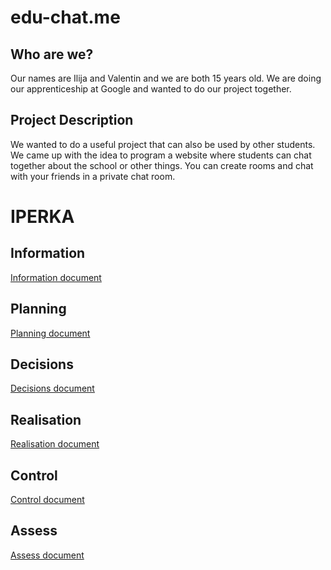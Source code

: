 # edu-chat.me

## Who are we?
Our names are Ilija and Valentin and we are both 15 years old. We are doing our apprenticeship at Google and wanted to do our project together. 

## Project Description
We wanted to do a useful project that can also be used by other students. We came up with the idea to program a website where students can chat together about the school or other things. You can create rooms and chat with your friends in a private chat room.


# IPERKA

## Information
[Information document](https://github.com/nussbaumerv/m431/blob/main/Doku_I.md)

## Planning
[Planning document](https://github.com/nussbaumerv/m431/blob/main/Doku_P.md)

## Decisions
[Decisions document](https://github.com/nussbaumerv/m431/blob/main/Doku_E.md)

## Realisation
[Realisation document](https://github.com/nussbaumerv/m431/blob/main/Doku_R.md)

## Control
[Control document](https://github.com/nussbaumerv/m431/blob/main/Doku_K.md)

## Assess
[Assess document](https://github.com/nussbaumerv/m431/blob/main/Doku_A.md)
